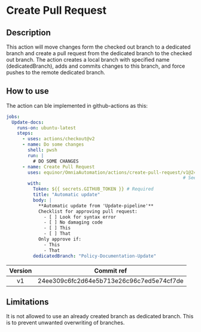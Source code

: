 # Create Pull Request

## Description

This action will move changes form the checked out branch to a dedicated branch and create a pull request from the dedicated branch to the checked out branch.
The action creates a local branch with specified name (dedicatedBranch), adds and commits changes to this branch, and force pushes to the remote dedicated branch.

## How to use

The action can ble implemented in github-actions as this:

```yaml
jobs:
  Update-docs:
    runs-on: ubuntu-latest
    steps:
      - uses: actions/checkout@v2
      - name: Do some changes
        shell: pwsh
        run: |
          # DO SOME CHANGES
      - name: Create Pull Request
        uses: equinor/OmniaAutomation/actions/create-pull-request/v1@24ee309c6fc2d64e5b713e26c96c7ed5e74cf7de
                                                                  # See table for ref (Commit or tag)
        with:
          Token: ${{ secrets.GITHUB_TOKEN }} # Required
          title: "Automatic update"
          body: |
            **Automatic update from 'Update-pipeline'**
            Checklist for approving pull request:
              - [ ] Look for syntax error
              - [ ] No damaging code
              - [ ] This
              - [ ] That
            Only approve if:
              - This
              - That
          dedicatedBranch: "Policy-Documentation-Update"
```

| Version |                Commit ref                |
| :-----: | :--------------------------------------: |
|   v1    | 24ee309c6fc2d64e5b713e26c96c7ed5e74cf7de |

## Limitations

It is not allowed to use an already created branch as dedicated branch.
This is to prevent unwanted overwriting of branches.
